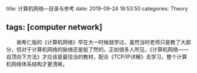 title: 计算机网络—目录与参考
date: 2019-09-24 19:53:50
categories: Theory

tags: [computer network]
---

　　谢希仁版的《计算机网络》早在大一时候就学过，虽然当时老师只是教了大部分，但对于计算机网络的脉络还是挺了然的。正如很多人所见，《计算机网络——自顶向下方法》才应该是最恰当的教材，配合《TCP/IP详解》去学习，整个计算机网络体系结构才更清晰。

<!-- more -->

　　